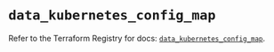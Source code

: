 # `data_kubernetes_config_map`

Refer to the Terraform Registry for docs: [`data_kubernetes_config_map`](https://registry.terraform.io/providers/hashicorp/kubernetes/2.26.0/docs/data-sources/config_map).
